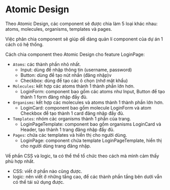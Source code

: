 # Atomic Design
Theo Atomic Design, các component sẽ được chia làm 5 loại khác nhau: atoms, molecules, organisms, templates và pages.

Việc phân chia component sẽ giúp dễ dàng quản lí component của dự án 1 cách có hệ thống.

Cách chia component theo Atomic Design cho feature LoginPage:
- `Atoms`: các thành phần nhỏ nhất.
  + Input: dùng để nhập thông tin (username, password)
  + Button: dùng để tạo nút nhấn (đăng nhập)v
  + Checkbox: dùng để tạo các ô chọn (nhớ mật khẩu)
- `Molecules`: kết hợp các atoms thành 1 thành phần lớn hơn.
  + LoginForm: component bao gồm các atoms như Input, Button để tạo thành 1 form đăng nhập đầy đủ.
- `Organisms`: kết hợp các molecules và atoms thành 1 thành phần lớn hơn.
  + LoginCard: component bao gồm molecule LoginForm và atom Checkbox để tạo thành 1 card đăng nhập đầy đủ.
- `Templates`: nhóm các organisms thành 1 phần của trang.
  + LoginPageTemplate: component bao gồm organisms LoginCard và Header, tạo thành 1 trang đăng nhập đầy đủ.
- `Pages`: chứa các templates và hiển thị cho người dùng.
  + LoginPage: component chứa template LoginPageTemplate, hiển thị cho người dùng trang đăng nhập.

Về phần CSS và logic, ta có thể thể tổ chức theo cách mà mình cảm thấy phù hợp nhất.
- CSS: viết ở phần nào cũng được.
- logic: nên viết ở những tầng cao, để các thành phần tầng bên dưới vẫn có thể tái sử dụng được.